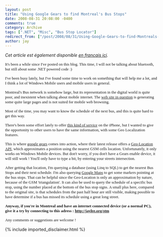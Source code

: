 ```yaml
---
layout: post
title: "Using Google Gears to find Montreal's Bus Stops"
date: 2008-08-31 20:08:00 -0400
comments: true
category: Archive
tags: [".NET", "Misc", "Bus Stop Locator"]
redirect_from: ["/post/2008/08/31/Using-Google-Gears-to-find-Montreals-Bus-Stops.aspx", "/post/2008/08/31/using-google-gears-to-find-montreals-bus-stops.aspx"]
author: jay
---
```

<!-- more -->
<p>
<em>Cet article est &eacute;galement disponible <a href="http://blogs.codes-sources.com/jay/archive/2008/09/01/utiliser-google-gears-pour-trouver-les-arrets-de-bus-de-montreal.aspx">en francais ici</a>.</em>
</p>
<p>
<font face="trebuchet ms,geneva" size="2">It&#39;s been a while since I&#39;ve posted on this blog. This time, I will not be talking about bluetooth, but still about some .NET powered code&nbsp;:) </font>
</p>
<p>
<font face="trebuchet ms,geneva" size="2">I&#39;ve been busy lately, but I&#39;ve found some time to work on something that will help me a lot, and I think a lot of Windows Mobile users and mobile users in general. </font>
</p>
<p>
<font face="trebuchet ms,geneva" size="2">Montreal&#39;s Bus network is somehow large, but its representation in the digital world is quite poor, and inexistent when talking about mobile internet. The </font><a href="http://www.stm.info/"><font face="trebuchet ms,geneva" size="2">web site in question</font></a><font face="trebuchet ms,geneva" size="2"> is generating some quite large pages and is not suited for mobile web browsing. </font>
</p>
<p>
<font face="trebuchet ms,geneva" size="2">Most of the time, you may want to know the schedule of the next bus, and this is quite hard to get this way. </font>
</p>
<p>
<font face="trebuchet ms,geneva" size="2">There&#39;s been some effort lately to offer </font><a href="http://directionfilms.net/stmmobile/index_en.html"><font face="trebuchet ms,geneva" size="2">this kind of service</font></a><font face="trebuchet ms,geneva" size="2"> on the iPhone, but I wanted to give the opportonity to other users to have the same information, with some Geo Localization features. </font>
</p>
<p>
<font face="trebuchet ms,geneva" size="2">This is where </font><a href="http://gears.google.com"><font face="trebuchet ms,geneva" size="2">google gears</font></a><font face="trebuchet ms,geneva" size="2"> comes into action, where their latest release offers a </font><a href="http://code.google.com/apis/gears/api_geolocation.html"><font face="trebuchet ms,geneva" size="2">Geo-Location API</font></a><font face="trebuchet ms,geneva" size="2">, which approximates a position using the nearest GSM cells location. Unfortunately, it only works on Windows Mobile devices. But don&#39;t worry, if you don&#39;t have a Gears enable device, it will still work ! You&#39;ll only have to type a bit, by entering your streets intersection. </font>
</p>
<p>
<font face="trebuchet ms,geneva" size="2">After getting that location, I&#39;m querying a database (using Linq to SQL) to get the nearest Bus Stops and their next schedule. I&#39;m also querying </font><a href="http://code.google.com/apis/maps/"><font face="trebuchet ms,geneva" size="2">Google Maps</font></a><font face="trebuchet ms,geneva" size="2"> to get some markers pointing at the bus stops. That can be helpful since the Geo-Location is only an approximation by nature, because of the GSM &#39;triangulation&#39;. It can also be used to query the schedule of a specific bus stop, using the number placed at the bottom of the bus stop signs. A small plus here, compared to the original site, is that schedules from the past half hour are still visible, making possible to have determine if a bus has missed its schedule using a great long street.</font>
</p>
<p>
<font face="trebuchet ms,geneva" size="2"><strong>Anyway, if you&#39;re in Montreal and have an internet connected device (or a normal PC), give it a try by connecting to this adress : </strong></font><a href="/stm"><font face="trebuchet ms,geneva" size="2"><strong>http://jaylee.org/stm</strong></font></a><font face="trebuchet ms,geneva" size="2"> </font>
</p>
<p>
<font face="trebuchet ms,geneva" size="2">Any comments or suggestions are welcome ! </font>
</p>

{% include imported_disclaimer.html %}
